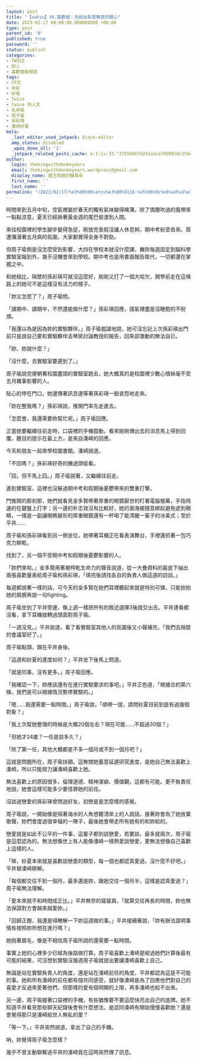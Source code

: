 ```yaml
---
layout: post
title: "【satzu】16.喜歡組：先給出有意無意的關心"
date: 2023-02-17 00:00:00.000000000 +08:00
type: post
parent_id: '0'
published: true
password: ''
status: publish
categories:
- TWICE
- 同人
- 喜歡曖昧假說
tags:
- CP文
- 米彩
- 紗瑜
- Twice
- twice 同人文
- 名井南
- 周子瑜
- 孫彩瑛
- 湊崎紗夏
meta:
  _last_editor_used_jetpack: block-editor
  amp_status: disabled
  _wpas_done_all: '1'
  _jetpack_related_posts_cache: a:1:{s:32:"37550b67d263a3ce789993dc25046c5f";a:2:{s:7:"expires";i:1736455064;s:7:"payload";a:6:{i:0;a:1:{s:2:"id";i:3771;}i:1;a:1:{s:2:"id";i:3438;}i:2;a:1:{s:2:"id";i:3781;}i:3;a:1:{s:2:"id";i:3789;}i:4;a:1:{s:2:"id";i:3498;}i:5;a:1:{s:2:"id";i:3572;}}}}
author:
  login: thekingwithdonkeyears
  email: thekingwithdonkeyears.wordpress@gmail.com
  display_name: 國王和她的驢耳朵
  first_name: ''
  last_name: ''
permalink: "/2023/02/17/%e3%80%90satzu%e3%80%9116-%e5%96%9c%e6%ad%a1%e7%b5%84%ef%bc%9a%e5%85%88%e7%b5%a6%e5%87%ba%e6%9c%89%e6%84%8f%e7%84%a1%e6%84%8f%e7%9a%84%e9%97%9c%e5%bf%83/"
---
```


時間來到五月中旬，空氣裡屬於春天的獨有氣味變得稀薄。除了偶爾吹過的風帶來一點點涼意，夏天已經揪著黃金週的尾巴偷渡到人間。

來往校園裡的學生腳步變得急促，剛放完長假沒讓人休息夠，期中考紛至沓來。周遭瀰漫著五月病的氛圍，大家都覺得全身不對勁。

但周子瑜倒是沒怎麼受到影響，大四在學校本就沒什麼課，撇除每週固定到腦科學實驗室報到外，幾乎沒機會來到學校。期中考也是用書面報告取代，一切都還在掌握之中。

和她相比，隔壁的孫彩瑛可就沒這麼好，剛剛又打了一個大哈欠，開學前走在這條路上的她可不是這樣沒有活力的樣子。

「妳又怎麼了？」周子瑜問。

「讀期中、讀期中，不然還能做什麼？」孫彩瑛回應，語氣裡盡是沒睡飽的不耐煩。

「我還以為是因為妳的實驗夥伴。」周子瑜戲謔地說，她可沒忘記上次孫彩瑛出門前只是說自己要和實驗夥伴去琴房討論教授的報告，回來卻激動的無法自已。

「妳、妳說什麼？」

「沒什麼，去實驗室要遲到了。」

周子瑜說完便朝著校園盡頭的實驗室跑去，她大概真的是校園裡少數心情絲毫不受五月雜事影響的人。

貼心的停在門口，她邊傳著訊息邊等著孫彩瑛一臉哀怨地走來。

「妳在整我嗎？」孫彩瑛說，推開門率先走進去。

「怎麼會，我還需要妳幫忙呢。」周子瑜回應。

正當她要繼續往前走時，口袋裡的手機震動，看來剛剛傳出去的消息馬上得到回覆。醒目的提示在最上方，是來自湊崎的回應。

今天和朋友一起來學校圖書館。湊崎說道。

「不回嗎？」孫彩瑛好奇的撇過頭偷看。

「回，但不馬上回。」周子瑜說著，又繼續往前走。

進到實驗室，這裡也沒躲過期中考和假期後憂鬱帶來的雙重打擊。

門推開的那剎那，她們就看見金多賢帶著厚重的眼鏡厭世的盯著電腦螢幕，手指飛速的在鍵盤上打字；另一邊的朴志效沒有比較好，她的瀏海被隨意綁起避免遮到眼睛，一樣是一副讓眼睛變形的厚重眼鏡還有一杯喝了能清醒一輩子的冰美式；至於平井......

周子瑜和孫彩瑛看到另一側坐位，她帶著耳機正在看表演舞台，手裡還抓著一包巧克力餅乾。

找到了，另一個不受期中考和假期後憂鬱影響的人。

「妳們來啦。」金多賢用著被榨乾生命力的聲音說道，從一大疊資料的最底下抽出兩張喜歡量表給周子瑜和孫彩瑛，「填完後請找各自的負責人做這週的訪談。」

每週都說著一樣的話，可今天的金多賢在她們耳裡聽起來就是特別可憐，只能拍拍她的肩膀再說一句fighting。

周子瑜坐到了平井旁邊，像上週一樣把所有的敘述選擇3後就交出去。平井連看都沒看，拿下耳機就轉過頭面對周子瑜。

「一週沒見。」平井說道，看了看實驗室其他人的氛圍後又小聲補充，「我們去隔壁的會議室好了。」

周子瑜點頭，跟在平井身後。

「這週和紗夏的進度如何？」平井坐下後馬上問道。

「就是同事，沒有更多。」周子瑜回應。

「我確認一下，妳應該還有在進行實驗要求的事吧。」平井正色道，「根據合約第六條，我們是可以根據情況暫停實驗的。」

「嗯......我還需要一點時間。」周子瑜說，「順帶一提，請問紗夏目前到底有過幾個對象？」

「我上次幫她整理的時候是大概20個左右？現在可能......不超過30個？」

「但她才24歲？一任是談多久？」

「除了第一任，其他大概都差不多一個月或不到一個月吧？」

這就是問題所在，周子瑜扶額。這無關她蓄意延遲研究進度，是她自己無法喜歡上湊崎，所以只能努力讓湊崎喜歡上她。

無法喜歡上的原因很多，倫理道德、精神潔癖、價值觀，這都有可能。更不負責任地說，她會這樣可能多少要怪罪她的前任。

沒談過戀愛的孫彩瑛曾問過好友，初戀是是怎麼樣的感覺。

周子瑜說，一開始像是隔著海水的人魚想聽清岸上的人說話，接著妳會為了她放棄歌聲，妳們會度過很幸福的一陣子，最後她會帶走所有她有的和妳給的。

戀愛就是如此不公平的一件事，這輩子都別談戀愛，若要談，最多就兩次，周子瑜是這麼認為的。無法想像世上有人能像湊崎一樣熱愛談戀愛，更無法想像自己喜歡上這樣的人。

「嘛，紗夏本來就是喜歡談戀愛的類型，每一個也都認真愛過，沒什麼不好吧。」平井替湊崎辯解。

「每個都交往不到一個月，最多還是妳，跟她交往一個月半，這樣是認真愛過？」周子瑜無法理解。

「愛本來就不和時間成正比。」平井無奈的聳聳肩，「就算交往再長的時間，妳也無法保證對方會越來越愛妳。」

「回歸正題，我還是得瞭解一下妳這週做的事。」平井接續著說，「妳有辦法證明事情有按照妳所想在進行嗎？」

她挑著眉毛，像是不相信周子瑜所說的還需要一點時間。

事實上她的心裡多少已經為後路做打算。周子瑜喜歡上湊崎是經過她們計算後最有可能的結果，可沒想到實驗沒幾週周子瑜就提出要讓湊崎喜歡上自己。

無論是站在實驗負責人的角度，還是站在湊崎前任的角度，平井都認為這是不可能的事。她和所有湊崎的前任都有個共同感受，就好像湊崎是為了回應他們對自己的喜愛才反過來愛著他們，但那樣的愛有個明顯的上限，再多湊崎也給不出來。

另一邊，周子瑜握著口袋裡的手機，有些猶豫要不要這麼快亮出自己的底牌。她不知道平井看見那些聊天紀錄後會有什麼想法，是認同湊崎有開始慢慢喜歡她？還是會覺得那只是湊崎給世人無私的愛？

「等一下。」平井突然說道，拿出了自己的手機。

吶，妳覺得周子瑜怎麼樣？

幾乎不曾主動聯繫過平井的湊崎竟在這時突然傳了訊息。
